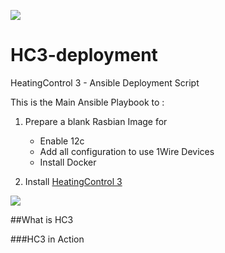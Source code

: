 ![](https://joern-karthaus.de/heatingControl/img/hc3logo-small.png)
# HC3-deployment
HeatingControl 3 - Ansible Deployment Script  

This is the Main Ansible Playbook to :  

1. Prepare a blank Rasbian Image for 
    - Enable 12c
    - Add all configuration to use 1Wire Devices
    - Install Docker

2. Install [HeatingControl 3 ](https://joern-karthaus.de/heatingControl/heatingControl3.html)

![](https://joern-karthaus.de/heatingControl/img/deployment.png)

##What is HC3

###HC3 in Action
